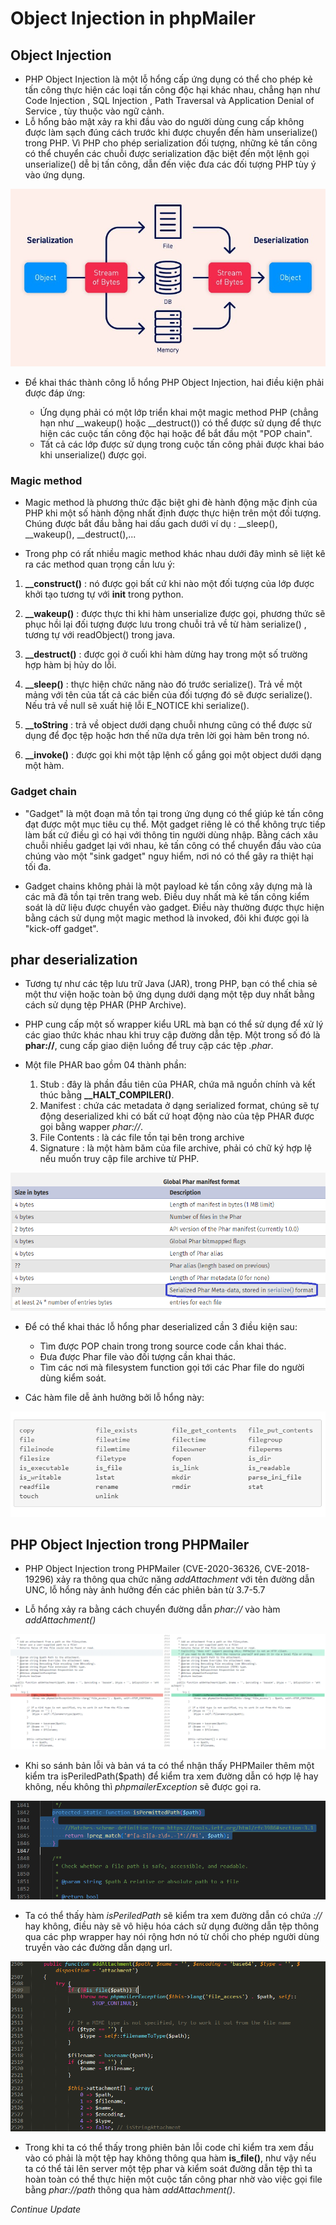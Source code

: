 # Object Injection in phpMailer

## Object Injection

- PHP Object Injection là một lỗ hổng cấp ứng dụng có thể cho phép kẻ tấn công thực hiện các loại tấn công độc hại khác nhau, chẳng hạn như Code Injection , SQL Injection , Path Traversal và Application Denial of Service , tùy thuộc vào ngữ cảnh. 
- Lỗ hổng bảo mật xảy ra khi đầu vào do người dùng cung cấp không được làm sạch đúng cách trước khi được chuyển đến hàm unserialize() trong PHP. Vì PHP cho phép serialization đối tượng, những kẻ tấn công có thể chuyển các chuỗi được serialization đặc biệt đến một lệnh gọi unserialize() dễ bị tấn công, dẫn đến việc đưa các đối tượng PHP tùy ý vào ứng dụng.

![img](source/img1.jpg)

- Để khai thác thành công lỗ hổng PHP Object Injection, hai điều kiện phải được đáp ứng:

	+ Ứng dụng phải có một lớp triển khai một magic method PHP (chẳng hạn như \_\_wakeup() hoặc \_\_destruct()) có thể được sử dụng để thực hiện các cuộc tấn công độc hại hoặc để bắt đầu một "POP chain".
	+ Tất cả các lớp được sử dụng trong cuộc tấn công phải được khai báo khi unserialize() được gọi.

### Magic method

- Magic method là phương thức đặc biệt ghi đè hành động mặc định của PHP khi một số hành động nhất định được thực hiện trên một đối tượng. Chúng được bắt đầu bằng hai dấu gach dưới ví dụ : \_\_sleep(), \_\_wakeup(), \_\_destruct(),...

- Trong php có rất nhiều magic method khác nhau dưới đây mình sẽ liệt kê ra các method quan trọng cần lưu ý:

1. **__construct()** : nó được gọi bất cứ khi nào một đối tượng của lớp được khởi tạo tương tự với __init__ trong python.

2. **__wakeup()** : được thực thi khi hàm unserialize được gọi, phương thức sẽ phục hồi lại đối tượng được lưu trong chuỗi trả về từ hàm serialize() , tương tự với readObject() trong java.

3. **__destruct()** : được gọi ở cuối khi hàm dừng hay trong một số trường hợp hàm bị hủy do lỗi.

4. **__sleep()** : thực hiện chức năng nào đó trước serialize(). Trả về một mảng với tên của tất cả các biến của đối tượng đó sẽ được serialize(). Nếu trả về null sẽ xuất hiệ lỗi E_NOTICE  khi serialize().

5. **__toString** : trả về object dưới dạng chuỗi nhưng cũng có thể được sử dụng để đọc tệp hoặc hơn thế nữa dựa trên lời gọi hàm bên trong nó.

6. **__invoke()** :  được gọi khi một tập lệnh cố gắng gọi một object dưới dạng một hàm.

### Gadget chain

- "Gadget" là một đoạn mã tồn tại trong ứng dụng có thể giúp kẻ tấn công đạt được một mục tiêu cụ thể. Một gadget riêng lẻ có thể không trực tiếp làm bất cứ điều gì có hại với thông tin người dùng nhập. Bằng cách xâu chuỗi nhiều gadget lại với nhau, kẻ tấn công có thể chuyển đầu vào của chúng vào một "sink gadget" nguy hiểm, nơi nó có thể gây ra thiệt hại tối đa.

- Gadget chains không phải là một payload kẻ tấn công xây dựng mà là các mã đã tồn tại trên trang web. Điều duy nhất mà kẻ tấn công kiểm soát là dữ liệu được chuyển vào gadget. Điều này thường được thực hiện bằng cách sử dụng một magic method là invoked, đôi khi được gọi là "kick-off gadget".

## phar deserialization

- Tương tự như các tệp lưu trữ Java (JAR), trong PHP, bạn có thể chia sẻ một thư viện hoặc toàn bộ ứng dụng dưới dạng một tệp duy nhất bằng cách sử dụng tệp PHAR (PHP  Archive).
- PHP cung cấp một số wrapper kiểu URL mà bạn có thể sử dụng để xử lý các giao thức khác nhau khi truy cập đường dẫn tệp. Một trong số đó là **phar://**, cung cấp giao diện luồng để truy cập các tệp *.phar*.

- Một file PHAR bao gồm 04 thành phần:
	1. Stub : đây là phần đầu tiên của PHAR, chứa mã nguồn chính và kết thúc bằng **__HALT_COMPILER()**.
	2. Manifest : chứa các metadata ở dạng serialized format, chúng sẽ tự động deserialized khi có bất cứ hoạt động nào của tệp PHAR được gọi bằng wapper *phar://*.
	3. File Contents : là các file tồn tại bên trong archive
	4. Signature : là một hàm băm của file archive, phải có chữ ký hợp lệ nếu muốn truy cập file archive từ PHP.

![img](source/img3.png)

- Để có thể khai thác lỗ hổng phar deserialized cần 3 điều kiện sau:
	+ Tìm được POP chain trong trong source code cần khai thác.
	+ Đưa được Phar file vào đối tượng cần khai thác.
	+ Tìm các nơi mà filesystem function gọi tới các Phar file do người dùng kiểm soát.

- Các hàm file dễ ảnh hưởng bởi lỗ hổng này:

![img](source/img2.png)

##  PHP Object Injection trong PHPMailer

- PHP Object Injection trong PHPMailer (CVE-2020-36326, CVE-2018-19296) xảy ra thông qua chức năng *addAttachment* với tên đường dẫn UNC, lỗ hổng này ảnh hưởng đến các phiên bản từ 3.7-5.7

- Lỗ hổng xảy ra bằng cách chuyển đường dẫn *phar://* vào hàm *addAttachment()*

![img](source/img4.png)

- Khi so sánh bản lỗi và bản vá ta có thể nhận thấy PHPMailer thêm một kiểm tra isPeriledPath($path)
để kiểm tra xem đường dẫn có hợp lệ hay không, nếu không thì *phpmailerException* sẽ được gọi ra.

![img](source/img5.png)

- Ta có thể thấy hàm *isPeriledPath* sẽ kiểm tra xem đường dẫn có chứa *://* hay không, điều này sẽ vô hiệu hóa cách sử dụng đường dẫn tệp thông qua các php wrapper hay nói rộng hơn nó từ chối cho phép người dùng truyền vào các đường dẫn dạng url.

![img](source/img6.png)

- Trong khi ta có thể thấy trong phiên bản lỗi code chỉ kiểm tra xem đầu vào có phải là một tệp hay không thông qua hàm **is_file()**, như vậy nếu ta có thể tải lên server một tệp phar và kiểm soát đường dẫn tệp thì ta hoàn toàn có thể thực hiện một cuộc tấn công phar nhờ vào việc gọi file bằng *phar://path* thông qua hàm *addAttachment()*.

*Continue Update*